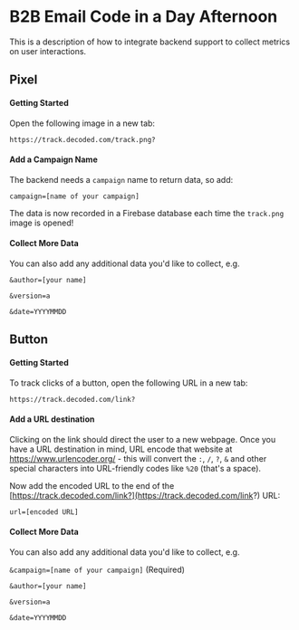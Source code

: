 B2B Email Code in a Day Afternoon
=========================

This is a description of how to integrate backend support to collect metrics on user interactions.

## Pixel

#### Getting Started

Open the following image in a new tab:

`https://track.decoded.com/track.png?`

#### Add a Campaign Name

The backend needs a `campaign` name to return data, so add:

`campaign=[name of your campaign]`

The data is now recorded in a Firebase database each time the `track.png` image is opened!

#### Collect More Data

You can also add any additional data you'd like to collect, e.g.

`&author=[your name]`

`&version=a`

`&date=YYYYMMDD`

## Button

#### Getting Started

To track clicks of a button, open the following URL in a new tab:

`https://track.decoded.com/link?`

#### Add a URL destination

Clicking on the link should direct the user to a new webpage. Once you have a URL destination in mind, URL encode that website at https://www.urlencoder.org/ - this will convert the `:`, `/`, `?`, `&` and other special characters into URL-friendly codes like `%20` (that's a space).

Now add the encoded URL to the end of the [https://track.decoded.com/link?](https://track.decoded.com/link?) URL:

`url=[encoded URL]`

#### Collect More Data

You can also add any additional data you'd like to collect, e.g.

`&campaign=[name of your campaign]` (Required)

`&author=[your name]`

`&version=a`

`&date=YYYYMMDD`